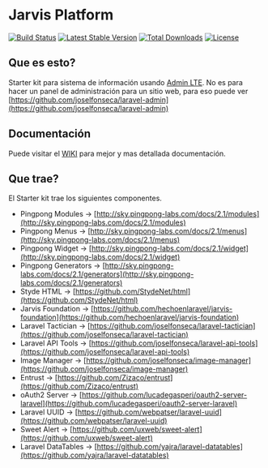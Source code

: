 # Jarvis Platform

[![Build Status](https://travis-ci.org/hechoenlaravel/jarvis-platform.svg)](https://travis-ci.org/hechoenlaravel/jarvis-platform)
[![Latest Stable Version](https://poser.pugx.org/hechoenlaravel/jarvis-platform/v/stable.svg)](https://packagist.org/packages/hechoenlaravel/jarvis-platform) 
[![Total Downloads](https://poser.pugx.org/hechoenlaravel/jarvis-platform/downloads.svg)](https://packagist.org/packages/hechoenlaravel/jarvis-platform) 
[![License](https://poser.pugx.org/hechoenlaravel/jarvis-platform/license.svg)](https://packagist.org/packages/hechoenlaravel/jarvis-platform)

## Que es esto?
Starter kit para sistema de información usando [Admin LTE](https://almsaeedstudio.com/preview). No es para hacer un panel de administración para un sitio web, para eso puede ver [https://github.com/joselfonseca/laravel-admin](https://github.com/joselfonseca/laravel-admin)

## Documentación
 
Puede visitar el [WIKI](https://github.com/hechoenlaravel/jarvis-platform/wiki) para mejor y mas detallada documentación.

## Que trae?

El Starter kit trae los siguientes componentes.

 - Pingpong Modules -> [http://sky.pingpong-labs.com/docs/2.1/modules](http://sky.pingpong-labs.com/docs/2.1/modules)
 - Pingpong Menus -> [http://sky.pingpong-labs.com/docs/2.1/menus](http://sky.pingpong-labs.com/docs/2.1/menus)
 - Pingpong Widget -> [http://sky.pingpong-labs.com/docs/2.1/widget](http://sky.pingpong-labs.com/docs/2.1/widget)
 - Pingpong Generators -> [http://sky.pingpong-labs.com/docs/2.1/generators](http://sky.pingpong-labs.com/docs/2.1/generators)
 - Styde HTML -> [https://github.com/StydeNet/html](https://github.com/StydeNet/html)
 - Jarvis Foundation -> [https://github.com/hechoenlaravel/jarvis-foundation](https://github.com/hechoenlaravel/jarvis-foundation)
 - Laravel Tactician -> [https://github.com/joselfonseca/laravel-tactician](https://github.com/joselfonseca/laravel-tactician)
 - Laravel API Tools -> [https://github.com/joselfonseca/laravel-api-tools](https://github.com/joselfonseca/laravel-api-tools)
 - Image Manager -> [https://github.com/joselfonseca/image-manager](https://github.com/joselfonseca/image-manager)
 - Entrust -> [https://github.com/Zizaco/entrust](https://github.com/Zizaco/entrust)
 - oAuth2 Server -> [https://github.com/lucadegasperi/oauth2-server-laravel](https://github.com/lucadegasperi/oauth2-server-laravel)
 - Laravel UUID -> [https://github.com/webpatser/laravel-uuid](https://github.com/webpatser/laravel-uuid)
 - Sweet Alert -> [https://github.com/uxweb/sweet-alert](https://github.com/uxweb/sweet-alert)
 - Laravel DataTables -> [https://github.com/yajra/laravel-datatables](https://github.com/yajra/laravel-datatables)
 

